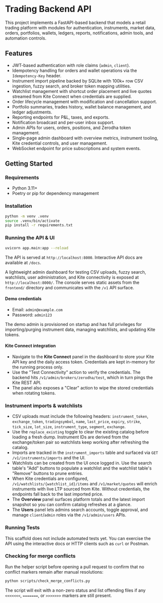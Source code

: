 # Trading Backend API

This project implements a FastAPI-based backend that models a retail trading platform with modules for authentication, instruments, market data, orders, portfolios, wallets, ledgers, reports, notifications, admin tools, and automation controls.

## Features

- JWT-based authentication with role claims (`admin`, `client`).
- Idempotency handling for orders and wallet operations via the `Idempotency-Key` header.
- Instrument import pipeline backed by SQLite with 100k+ row CSV ingestion, fuzzy search, and broker token mapping utilities.
- Watchlist management with shortcut order placement and live quotes streamed from Kite Connect when credentials are supplied.
- Order lifecycle management with modification and cancellation support.
- Portfolio summaries, trades history, wallet balance management, and ledger adjustments.
- Reporting endpoints for P&L, taxes, and exports.
- Notification broadcast and per-user inbox support.
- Admin APIs for users, orders, positions, and Zerodha token management.
- Single-page admin dashboard with overview metrics, instrument tooling, Kite credential controls, and user management.
- WebSocket endpoint for price subscriptions and system events.

## Getting Started

### Requirements

- Python 3.11+
- Poetry or pip for dependency management

### Installation

```bash
python -m venv .venv
source .venv/bin/activate
pip install -r requirements.txt
```

### Running the API & UI

```bash
uvicorn app.main:app --reload
```

The API is served at `http://localhost:8000`. Interactive API docs are available at `/docs`.

A lightweight admin dashboard for testing CSV uploads, fuzzy search, watchlists, user administration, and Kite connectivity is exposed at `http://localhost:8000/`. The console serves static assets from the `frontend/` directory and communicates with the `/v1` API surface.

#### Demo credentials

- Email: `admin@example.com`
- Password: `admin123`

The demo admin is provisioned on startup and has full privileges for importing/purging instrument data, managing watchlists, and updating Kite tokens.

#### Kite Connect integration

- Navigate to the **Kite Connect** panel in the dashboard to store your Kite API key and the daily access token. Credentials are kept in-memory for the running process only.
- Use the "Test Connectivity" action to verify the credentials. The backend hits `/v1/admin/brokers/zerodha/test`, which in turn pings the Kite REST API.
- The panel also exposes a "Clear" action to wipe the stored credentials when rotating tokens.

### Instrument imports & watchlists

- CSV uploads must include the following headers: `instrument_token`, `exchange_token`, `tradingsymbol`, `name`, `last_price`, `expiry`, `strike`, `tick_size`, `lot_size`, `instrument_type`, `segment`, `exchange`.
- Use the `replace_existing` toggle to clear the existing catalog before loading a fresh dump. Instrument IDs are derived from the exchange/token pair so watchlists keep working after refreshing the catalog.
- Imports are tracked in the `instrument_imports` table and surfaced via `GET /v1/instruments/imports` and the UI.
- Watchlists can be created from the UI once logged in. Use the search table's "Add" buttons to populate a watchlist and the watchlist table's "Remove" buttons to prune entries.
- When Kite credentials are configured, `/v1/watchlists/{watchlist_id}/items` and `/v1/market/quotes` will enrich instruments with live LTP sourced from Kite. Without credentials, the endpoints fall back to the last imported price.
- The **Overview** panel surfaces platform totals and the latest import snapshot so you can confirm catalog refreshes at a glance.
- The **Users** panel lets admins search accounts, toggle approval, and manage `client`/`admin` roles via the `/v1/admin/users` APIs.

### Running Tests

This scaffold does not include automated tests yet. You can exercise the API using the interactive docs or HTTP clients such as `curl` or Postman.

### Checking for merge conflicts

Run the helper script before opening a pull request to confirm that no conflict markers remain after manual resolutions:

```bash
python scripts/check_merge_conflicts.py
```

The script will exit with a non-zero status and list offending files if any `<<<<<<<`, `=======`, or `>>>>>>>` markers are still present.
